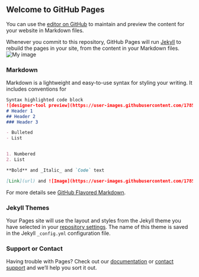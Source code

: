 ## Welcome to GitHub Pages

You can use the [editor on GitHub](https://github.com/Hananc86/Designer-Tool-Electron/edit/master/README.md) to maintain and preview the content for your website in Markdown files.

Whenever you commit to this repository, GitHub Pages will run [Jekyll](https://jekyllrb.com/) to rebuild the pages in your site, from the content in your Markdown files.
![My image](https://user-images.githubusercontent.com/17859078/27674544-e3018bfa-5cae-11e7-842b-743c7a476634.png)
### Markdown

Markdown is a lightweight and easy-to-use syntax for styling your writing. It includes conventions for

```markdown
Syntax highlighted code block
![designer-tool preview](https://user-images.githubusercontent.com/17859078/27674544-e3018bfa-5cae-11e7-842b-743c7a476634.png)
# Header 1
## Header 2
### Header 3

- Bulleted
- List


1. Numbered
2. List

**Bold** and _Italic_ and `Code` text

[Link](url) and ![Image](https://user-images.githubusercontent.com/17859078/27674544-e3018bfa-5cae-11e7-842b-743c7a476634.png)
```

For more details see [GitHub Flavored Markdown](https://guides.github.com/features/mastering-markdown/).

### Jekyll Themes

Your Pages site will use the layout and styles from the Jekyll theme you have selected in your [repository settings](https://github.com/Hananc86/Designer-Tool-Electron/settings). The name of this theme is saved in the Jekyll `_config.yml` configuration file.

### Support or Contact

Having trouble with Pages? Check out our [documentation](https://help.github.com/categories/github-pages-basics/) or [contact support](https://github.com/contact) and we’ll help you sort it out.

